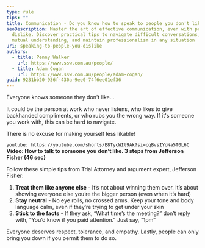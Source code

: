 ```yaml
---
type: rule
tips: ""
title: Communication - Do you know how to speak to people you don't like?
seoDescription: Master the art of effective communication, even with people you
  dislike. Discover practical tips to navigate difficult conversations, build
  mutual understanding, and maintain professionalism in any situation
uri: speaking-to-people-you-dislike
authors:
  - title: Penny Walker
    url: https://www.ssw.com.au/people/
  - title: Adam Cogan
    url: https://www.ssw.com.au/people/adam-cogan/
guid: 9231bb20-936f-430a-9ee0-74f6ee01ef36
---
```

Everyone knows someone they don't like...

It could be the person at work who never listens, who likes to give backhanded compliments, or who rubs you the wrong way. If it's someone you work with, this can be hard to navigate.

<!--endintro-->

There is no excuse for making yourself less likable!

`youtube: https://youtube.com/shorts/E8TycWIl9Ak?si=cqBvsIYoNa5T0L6C`
**Video: How to talk to someone you don’t like. 3 steps from Jefferson Fisher (46 sec)**

Follow these simple tips from Trial Attorney and argument expert, Jefferson Fisher:

1. **Treat them like anyone else** - It’s not about winning them over. It’s about showing everyone else you’re the bigger person (even when it’s hard)
2. **Stay neutral** - No eye rolls, no crossed arms. Keep your tone and body language calm, even if they’re trying to get under your skin
3. **Stick to the facts** - If they ask, “What time’s the meeting?” don’t reply with, “You’d know if you paid attention.” Just say, “1pm”

Everyone deserves respect, tolerance, and empathy. Lastly, people can only bring you down if you permit them to do so.
